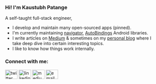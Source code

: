 ### Hi! I'm Kaustubh Patange

A self-taught full-stack engineer,

- I develop and maintain many open-sourced apps (pinned).
- I'm currently maintaining [navigator](https://github.com/KaustubhPatange/navigator), [AutoBindings](https://github.com/KaustubhPatange/AutoBindings) Android libraries.
- I write articles on [Medium](https://kaustubhpatange.medium.com/) & sometimes on my [personal blog](https://kaustubhpatange.github.io/blog) where I take deep dive into certain interesting topics.
- I like to know how things work internally.

### Connect with me:

<p align="left">
<a href="https://twitter.com/KP206" target="blank"><img align="center" src="https://cdn.jsdelivr.net/npm/simple-icons@3.0.1/icons/twitter.svg" alt="twitter" height="30" width="40" /></a>
<a href="https://www.linkedin.com/in/kaustubhpatange/" target="blank"><img align="center" src="https://cdn.jsdelivr.net/npm/simple-icons@3.0.1/icons/linkedin.svg" alt="linkedin" height="30" width="40" /></a>
<a href="https://kaustubhpatange.medium.com/" target="blank"><img align="center" src="https://cdn.jsdelivr.net/npm/simple-icons@3.0.1/icons/medium.svg" alt="medium" height="30" width="40" /></a>
<a href="mailto:developerkp16@gmail.com" target="blank"><img align="center" src="https://cdn.jsdelivr.net/npm/simple-icons@3.0.1/icons/gmail.svg" alt="email" height="30" width="40" /></a>
</p>
